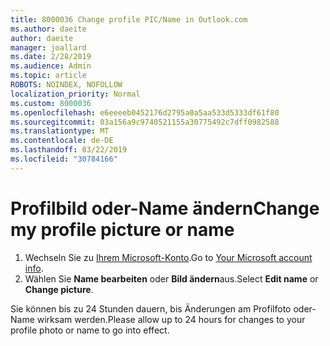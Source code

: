 ```yaml
---
title: 8000036 Change profile PIC/Name in Outlook.com
ms.author: daeite
author: daeite
manager: joallard
ms.date: 2/28/2019
ms.audience: Admin
ms.topic: article
ROBOTS: NOINDEX, NOFOLLOW
localization_priority: Normal
ms.custom: 8000036
ms.openlocfilehash: e6eeeeb0452176d2795a0a5aa533d5333df61f80
ms.sourcegitcommit: 03a156a9c9740521155a30775492c7dff0982588
ms.translationtype: MT
ms.contentlocale: de-DE
ms.lasthandoff: 03/22/2019
ms.locfileid: "30784166"
---
```

# <a name="change-my-profile-picture-or-name"></a><span data-ttu-id="822dd-102">Profilbild oder-Name ändern</span><span class="sxs-lookup"><span data-stu-id="822dd-102">Change my profile picture or name</span></span>

1. <span data-ttu-id="822dd-103">Wechseln Sie zu [Ihrem Microsoft-Konto](https://go.microsoft.com/fwlink/p/?linkid=860841).</span><span class="sxs-lookup"><span data-stu-id="822dd-103">Go to [Your Microsoft account info](https://go.microsoft.com/fwlink/p/?linkid=860841).</span></span>
1. <span data-ttu-id="822dd-104">Wählen Sie **Name bearbeiten** oder **Bild ändern**aus.</span><span class="sxs-lookup"><span data-stu-id="822dd-104">Select **Edit name** or **Change picture**.</span></span>

<span data-ttu-id="822dd-105">Sie können bis zu 24 Stunden dauern, bis Änderungen am Profilfoto oder-Name wirksam werden.</span><span class="sxs-lookup"><span data-stu-id="822dd-105">Please allow up to 24 hours for changes to your profile photo or name to go into effect.</span></span>